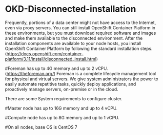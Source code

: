 # OKD-Disconnected-installation  
Frequently, portions of a data center might not have access to the Internet, even via proxy servers. You can still install OpenShift Container Platform in these environments, but you must download required software and images and make them available to the disconnected environment.  After the installation components are available to your node hosts, you install OpenShift Container Platform by following the standard installation steps. 
(https://docs.openshift.com/container-platform/3.11/install/disconnected_install.html)

#Foreman has up to 4G memory and up to 2 vCPU. (https://theforeman.org/)
Foreman is a complete lifecycle management tool for physical and virtual servers. We give system administrators the power to easily automate repetitive tasks, quickly deploy applications, and proactively manage servers, on-premise or in the cloud.

There are some System requirements to configure cluster.

#Master node has up to 16G memory and up to 4 vCPU.

#Compute node has up to 8G memory and up to 1 vCPU.

#On all nodes, base OS is CentOS 7


